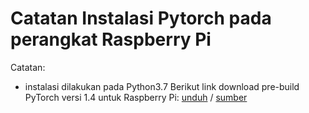 # Catatan Instalasi Pytorch pada perangkat Raspberry Pi
Catatan:
- instalasi dilakukan pada Python3.7
Berikut link download pre-build PyTorch versi 1.4 untuk Raspberry Pi: [unduh](https://wintics-opensource.s3.eu-west-3.amazonaws.com/torch-1.4.0a0%2B7963631-cp37-cp37m-linux_armv7l.whl) / [sumber](https://discuss.pytorch.org/t/installing-pytorch-on-raspberry-pi-3/25215/14)

